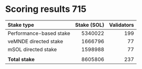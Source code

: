 # Scoring results 715

| Stake type              | Stake (SOL)    | Validators     |
|:------------------------|---------------:|---------------:|
| Performance-based stake | 5340022        | 199            |
| veMNDE directed stake   | 1666796        | 77             |
| mSOL directed stake     | 1598988        | 77             |
|                         |                |                |
| **Total stake**         | 8605806        | 237            |